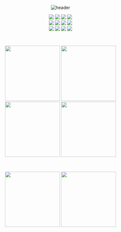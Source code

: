 <div align=center>

![header](https://capsule-render.vercel.app/api?type=waving&color=timeGradient&animation=twinkling&height=300&section=header&text=Hi%20I%20am%20Seongmin&fontSize=70)

<p>
  <img src="https://img.shields.io/badge/Code-JavaScript-informational?style=flat&logo=JavaScript&color=F7DF1E">
  <img src="https://img.shields.io/badge/Code-TypeScript-informational?style=flat&logo=TypeScript&color=3178c6">
  <img src="https://img.shields.io/badge/Code-React-informational?style=flat&logo=react&color=61DAFB">
  <img src="https://img.shields.io/badge/Code-Node.js-informational?style=flat&logo=Node.js&color=3D883B">
  <br>
  <img src="https://img.shields.io/badge/Style-CSS3-informational?style=flat&logo=CSS3&color=1572B6"> 
  <img src="https://img.shields.io/badge/Stlye-PostCSS-informational?style=flat&logo=postcss&color=DD3A0A"> 
  <img src="https://img.shields.io/badge/Stlye-Tailwind CSS-informational?style=flat&logo=postcss&color=06B6D4"> 
   <img src="https://img.shields.io/badge/Style-Styled--Components-informational?style=flat&logo=styled-components&color=CC6699">
  <br>
  <img src="https://img.shields.io/badge/Tool-Git-informational?style=flat&logo=Git&color=f05032">
  <!-- <img src="https://img.shields.io/badge/Tool-Vite-informational?style=flat&logo=Vite&color=646cff"> -->
  <img src="https://img.shields.io/badge/Tool-Postman-informational?style=flat&logo=Postman&color=ff6c37">
  <img src="https://img.shields.io/badge/Tool-Figma-informational?style=flat&logo=Figma&color=df4f25">
  <img src="https://img.shields.io/badge/Tool-Firebase-informational?style=flat&logo=Firebase&color=FFCA28">
  <!-- <img src="https://img.shields.io/badge/Tool-Linux-informational?style=flat&logo=Linux&color=fcc624"> -->

</p>
<br>
<p>
  <img src="https://capsule-render.vercel.app/api?type=shark&color=gradient&customColorList=10&height=50" width="180">
  <img src="https://capsule-render.vercel.app/api?type=shark&color=gradient&customColorList=10&height=50&reversal=true" width="180">
  <img src="https://capsule-render.vercel.app/api?type=shark&color=gradient&customColorList=10&height=50" width="180">
  <img src="https://capsule-render.vercel.app/api?type=shark&color=gradient&customColorList=10&height=50&reversal=true" width="180">
</p>

<br>
<p align=center>
  <img height="180em" src="https://github-readme-stats.vercel.app/api?username=seongm2n&show_icons=true&theme=flag">
  <img height="180em" src="https://github-readme-stats.vercel.app/api/top-langs/?username=seongm2n&layout=compact&theme=flag">
</p>
</div>
